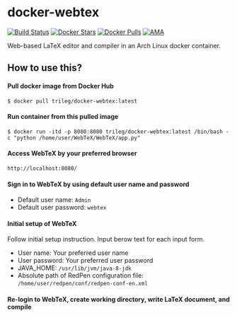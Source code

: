 # docker-webtex
[![Build Status](https://travis-ci.org/trileg/docker-webtex.svg?branch=master)](https://travis-ci.org/trileg/docker-webtex)
[![Docker Stars](https://img.shields.io/docker/stars/trileg/docker-webtex.svg?maxAge=2592000)](https://hub.docker.com/r/trileg/docker-webtex/)
[![Docker Pulls](https://img.shields.io/docker/pulls/trileg/docker-webtex.svg?maxAge=2592000)](https://hub.docker.com/r/trileg/docker-webtex/)
[![AMA](https://img.shields.io/badge/ask%20me-anything-0e7fc0.svg)](https://github.com/trileg/ama)

Web-based LaTeX editor and compiler in an Arch Linux docker container.

## How to use this?
#### Pull docker image from Docker Hub
```
$ docker pull trileg/docker-webtex:latest
```

#### Run container from this pulled image
```
$ docker run -itd -p 8080:8080 trileg/docker-webtex:latest /bin/bash -c "python /home/user/WebTeX/WebTeX/app.py"
```

#### Access WebTeX by your preferred browser
```
http://localhost:8080/
```

#### Sign in to WebTeX by using default user name and password
- Default user name: `Admin`
- Default user password: `webtex`

#### Initial setup of WebTeX
Follow initial setup instruction. Input berow text for each input form.
- User name: Your preferred user name
- User password: Your preferred user password
- JAVA_HOME: `/usr/lib/jvm/java-8-jdk`
- Absolute path of RedPen configuration file: `/home/user/redpen/conf/redpen-conf-en.xml`

#### Re-login to WebTeX, create working directory, write LaTeX document, and compile

